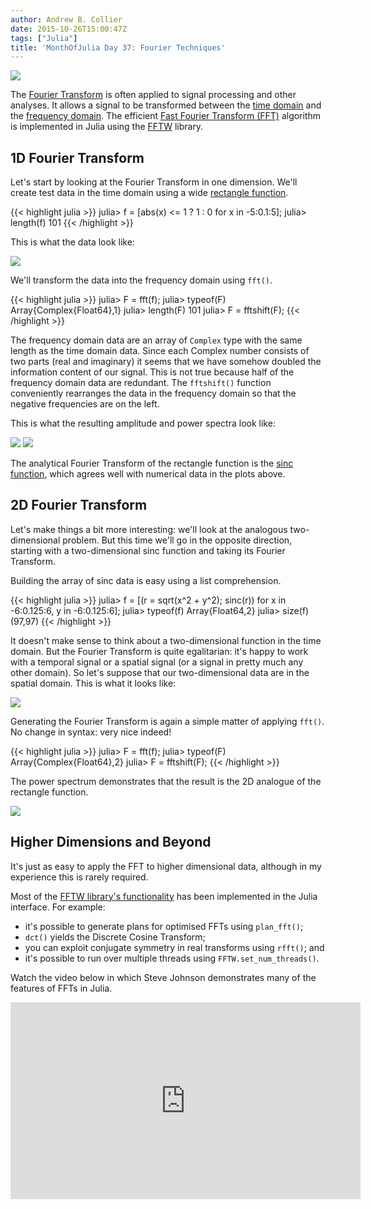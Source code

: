 ```yaml
---
author: Andrew B. Collier
date: 2015-10-26T15:00:47Z
tags: ["Julia"]
title: 'MonthOfJulia Day 37: Fourier Techniques'
---
```


<!--more-->

<img src="/img/2015/10/Julia-Logo-Fourier.png" >

The [Fourier Transform](https://en.wikipedia.org/wiki/Fourier_transform) is often applied to signal processing and other analyses. It allows a signal to be transformed between the [time domain](https://en.wikipedia.org/wiki/Time_domain) and the [frequency domain](https://en.wikipedia.org/wiki/Frequency_domain). The efficient [Fast Fourier Transform (FFT)](https://en.wikipedia.org/wiki/Fast_Fourier_transform) algorithm is implemented in Julia using the [FFTW](http://www.fftw.org/) library.

## 1D Fourier Transform

Let's start by looking at the Fourier Transform in one dimension. We'll create test data in the time domain using a wide [rectangle function](https://en.wikipedia.org/wiki/Rectangular_function).
  
{{< highlight julia >}}
julia> f = [abs(x) <= 1 ? 1 : 0 for x in -5:0.1:5];
julia> length(f)
101
{{< /highlight >}}
  
This is what the data look like:

<img src="/img/2015/10/signal-1D-time-domain.png" >
  
We'll transform the data into the frequency domain using `fft()`.
  
{{< highlight julia >}}
julia> F = fft(f);
julia> typeof(F)
Array{Complex{Float64},1}
julia> length(F)
101
julia> F = fftshift(F);
{{< /highlight >}}
  
The frequency domain data are an array of `Complex` type with the same length as the time domain data. Since each Complex number consists of two parts (real and imaginary) it seems that we have somehow doubled the information content of our signal. This is not true because half of the frequency domain data are redundant. The `fftshift()` function conveniently rearranges the data in the frequency domain so that the negative frequencies are on the left.

This is what the resulting amplitude and power spectra look like:

<img src="/img/2015/10/signal-1D-amplitude-spectrum-shifted.png" >

<img src="/img/2015/10/signal-1D-power-spectrum-shifted.png" >
  
The analytical Fourier Transform of the rectangle function is the [sinc function](https://en.wikipedia.org/wiki/Sinc_function), which agrees well with numerical data in the plots above.

## 2D Fourier Transform

Let's make things a bit more interesting: we'll look at the analogous two-dimensional problem. But this time we'll go in the opposite direction, starting with a two-dimensional sinc function and taking its Fourier Transform.

Building the array of sinc data is easy using a list comprehension.
  
{{< highlight julia >}}
julia> f = [(r = sqrt(x^2 + y^2); sinc(r)) for x in -6:0.125:6, y in -6:0.125:6];
julia> typeof(f)
Array{Float64,2}
julia> size(f)
(97,97)
{{< /highlight >}}
  
It doesn't make sense to think about a two-dimensional function in the time domain. But the Fourier Transform is quite egalitarian: it's happy to work with a temporal signal or a spatial signal (or a signal in pretty much any other domain). So let's suppose that our two-dimensional data are in the spatial domain. This is what it looks like:

<img src="/img/2015/10/function-2D-sinc.png" >

Generating the Fourier Transform is again a simple matter of applying `fft()`. No change in syntax: very nice indeed!
  
{{< highlight julia >}}
julia> F = fft(f);
julia> typeof(F)
Array{Complex{Float64},2}
julia> F = fftshift(F);
{{< /highlight >}}
  
The power spectrum demonstrates that the result is the 2D analogue of the rectangle function.

<img src="/img/2015/10/power-2D-sinc.png" >

## Higher Dimensions and Beyond

It's just as easy to apply the FFT to higher dimensional data, although in my experience this is rarely required.

Most of the [FFTW library's functionality](http://www.fftw.org/#features) has been implemented in the Julia interface. For example:

* it's possible to generate plans for optimised FFTs using `plan_fft()`; 
* `dct()` yields the Discrete Cosine Transform; 
* you can exploit conjugate symmetry in real transforms using `rfft()`; and 
* it's possible to run over multiple threads using `FFTW.set_num_threads()`.

Watch the video below in which Steve Johnson demonstrates many of the features of FFTs in Julia.

<iframe width="560" height="315" src="https://www.youtube.com/embed/1iBLaHGL1AM" frameborder="0" allowfullscreen></iframe>
